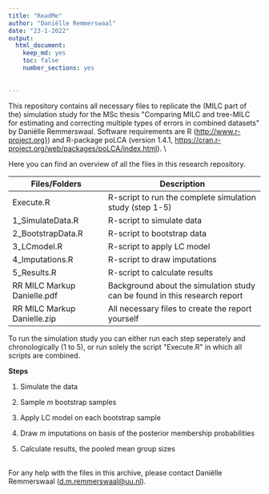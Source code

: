 ```yaml
---
title: "ReadMe"
author: "Daniëlle Remmerswaal"
date: "23-1-2022"
output: 
  html_document:
    keep_md: yes
    toc: false
    number_sections: yes
    
  
---
```





This repository contains all necessary files to replicate the (MILC part of the) simulation study for the MSc thesis "Comparing MILC and tree-MILC for estimating and correcting multiple types of errors in combined datasets" by Daniëlle Remmerswaal. Software requirements are R (http://www.r-project.org}) and R-package poLCA (version 1.4.1, https://cran.r-project.org/web/packages/poLCA/index.html). \

Here you can find an overview of all the files in this research repository.

| Files/Folders          | Description   |
| -----------------      | ------------- |
|Execute.R              |R-script to run the complete simulation study (step 1-5)|
|1_SimulateData.R       |R-script to simulate data|
|2_BootstrapData.R      |R-script to bootstrap data|
|3_LCmodel.R            |R-script to apply LC model|
|4_Imputations.R        |R-script to draw imputations|
|5_Results.R            |R-script to calculate results|
|RR MILC Markup Danielle.pdf      |Background about the simulation study can be found in this research report|
|RR MILC Markup Danielle.zip      |All necessary files to create the report yourself|


To run the simulation study you can either run each step seperately and chronologically (1 to 5), or run solely the script "Execute.R" in which all scripts are combined. 

**Steps**

1. Simulate the data

2. Sample *m* bootstrap samples

3. Apply LC model on each bootstrap sample

4. Draw *m* imputations on basis of the posterior membership probabilities

5. Calculate results, the pooled mean group sizes



\
For any help with the files in this archive, please contact Daniëlle Remmerswaal (d.m.remmerswaal@uu.nl).


